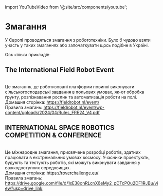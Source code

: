 import YouTubeVideo from '@site/src/components/youtube';

# Змагання

У Європі проводяться змагання з робототехніки. Було б чудово взяти участь у таких змаганнях або започаткувати щось подібне в Україні.

Ось кілька прикладів:

## The International Field Robot Event
<br/> Це змагання, де роботизовані платформи повинні виконувати сільськогосподарські завдання в польових умовах, як-от обробка ґрунту, розпізнавання рослин та автоматизація роботи на полі.
<br/> Домашня сторінка: https://fieldrobot.nl/event/
<br/> Правила змагань: https://fieldrobot.nl/event/wp-content/uploads/2024/04/Rules_FRE24_V4.pdf
<YouTubeVideo videoId="qs2i_1-Nnx4" />

## INTERNATIONAL SPACE ROBOTICS COMPETITION & CONFERENCE
<br/> Це міжнародне змагання, присвячене розробці роботів, здатних працювати в екстремальних умовах космосу. Учасники проектують, будують та тестують роботів, які можуть виконувати завдання у важкодоступних середовищах.
<br/> Домашня сторінка: https://roverchallenge.eu/
<br/> Правила змагань: https://drive.google.com/file/d/1xE38onRLcnX6eMy2_pDTcPOu2DF1RJBu/view?usp=drive_link
<YouTubeVideo videoId="2iLH5GjbJAs" />
<YouTubeVideo videoId="om7flRTAnZc" />  

